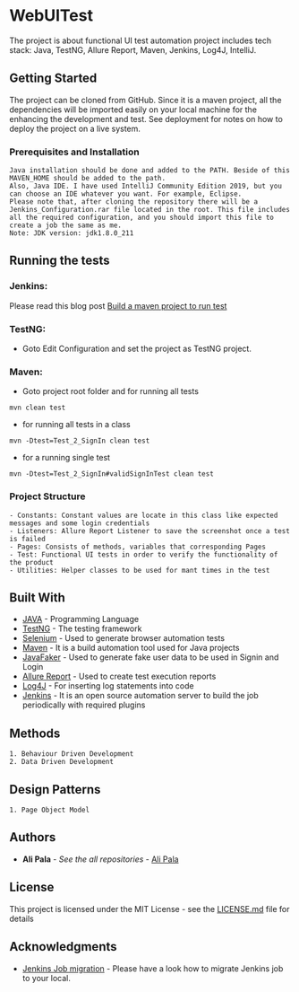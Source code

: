 # WebUITest

The project is about functional UI test automation project includes tech stack: Java, TestNG, Allure Report, Maven, Jenkins, Log4J, IntelliJ.

## Getting Started

The project can be cloned from GitHub. Since it is a maven project, all the dependencies will be imported easily on your local machine for the enhancing the development and test. See deployment for notes on how to deploy the project on a live system.

### Prerequisites and Installation

```
Java installation should be done and added to the PATH. Beside of this MAVEN_HOME should be added to the path. 
Also, Java IDE. I have used IntelliJ Community Edition 2019, but you can choose an IDE whatever you want. For example, Eclipse.
Please note that, after cloning the repository there will be a Jenkins_Configuration.rar file located in the root. This file includes all the required configuration, and you should import this file to create a job the same as me. 
Note: JDK version: jdk1.8.0_211
```

## Running the tests

### Jenkins:
Please read this blog post [Build a maven project to run test](https://medium.com/@anusha.sharma3010/build-a-simple-maven-project-in-jenkins-da7a2a4ae202)

### TestNG: 
* Goto Edit Configuration and set the project as TestNG project.
### Maven: 
* Goto project root folder and for running all tests
```
mvn clean test
```
* for running all tests in a class
```
mvn -Dtest=Test_2_SignIn clean test
```
* for a running single test
```
mvn -Dtest=Test_2_SignIn#validSignInTest clean test
```

### Project Structure
```
- Constants: Constant values are locate in this class like expected messages and some login credentials
- Listeners: Allure Report Listener to save the screenshot once a test is failed
- Pages: Consists of methods, variables that corresponding Pages
- Test: Functional UI tests in order to verify the functionality of the product
- Utilities: Helper classes to be used for mant times in the test
```


## Built With

* [JAVA](https://docs.oracle.com/javase/8/docs/technotes/guides/language/index.html) - Programming Language
* [TestNG](https://testng.org/doc/) - The testing framework
* [Selenium](https://selenium.dev/) - Used to generate browser automation tests
* [Maven](https://maven.apache.org/) - It is a build automation tool used for Java projects
* [JavaFaker](http://dius.github.io/java-faker/) - Used to generate fake user data to be used in Signin and Login
* [Allure Report](http://allure.qatools.ru/) - Used to create test execution reports
* [Log4J](https://logging.apache.org/log4j/2.x/) - For inserting log statements into code 
* [Jenkins](https://jenkins.io/) - It is an open source automation server to build the job periodically with required plugins


## Methods
``` 
1. Behaviour Driven Development
2. Data Driven Development
``` 

## Design Patterns
``` Design Patterns
1. Page Object Model
``` 

## Authors

* **Ali Pala** - *See the all repositories* - [Ali Pala](https://github.com/alipala)

## License

This project is licensed under the MIT License - see the [LICENSE.md](LICENSE.md) file for details

## Acknowledgments

* [Jenkins Job migration](https://staxmanade.com/2015/01/how-to-migrate-a-jenkins-job-to-new-jenkins-server/) - Please have a look how to migrate Jenkins job to your local. 

